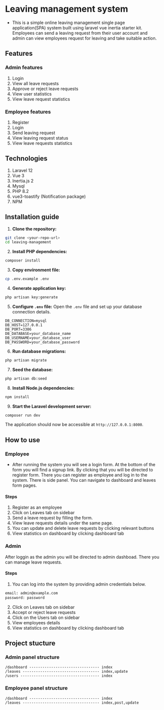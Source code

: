 # Leaving management system

- This is a simple online leaving management single page application(SPA) system built using laravel vue inertia starter kit. Employees can send a leaving request from their user account and admin can view employees request for leaving and take suitable action.

## Features

### Admin features
1. Login
2. View all leave requests
3. Approve or reject leave requests
4. View user statistics
5. View leave request statistics

### Employee features
1. Register
2. Login
3. Send leaving request
4. View leaving request status
6. View leave requests statistics

## Technologies
1. Laravel 12
2. Vue 3
3. Inertia.js 2
4. Mysql 
5. PHP 8.2
6. vue3-toastify (Notification package)
7. NPM

## Installation guide

1. **Clone the repository:**

```bash
git clone <your-repo-url>
cd leaving-management
```

2. **Install PHP dependencies:**
```bash
composer install
```

3. **Copy environment file:**
 ```bash
cp .env.example .env
```
4. **Generate application key:**
```bash
php artisan key:generate
```

5. **Configure `.env` file:**
    Open the `.env` file and set up your database connection details.

```env
DB_CONNECTION=mysql
DB_HOST=127.0.0.1
DB_PORT=3306
DB_DATABASE=your_database_name
DB_USERNAME=your_database_user
DB_PASSWORD=your_database_password
```

6.  **Run database migrations:**
```bash
php artisan migrate
```

7.  **Seed the database:**
```bash
php artisan db:seed
```

8.  **Install Node.js dependencies:**
```bash
npm install 
```

9. **Start the Laravel development server:**
```bash
composer run dev
```
The application should now be accessible at `http://127.0.0.1:8000`.


## How to use

### Employee
- After running the system you will see a login form. At the bottom of the form you will find a signup link. By clicking that you will be directed to register form. There you can register as employee and log in to the system. There is side panel. You can navigate to dashboard and leaves form pages.

#### Steps

1. Register as an employee
2. Click on Leaves tab on sidebar
3. Send a leave request by filling the form.
4. View leave requests details under the same page.
5. You can update and delete leave requests by clicking relevant buttons
5. View statistics on dashboard by clicking dashboard tab

### Admin 

After loggin as the admin you will be directed to admin dashboad. There you can manage leave requests.

#### Steps

1. You can log into the system by providing admin credentials below.

```bash
email: admin@example.com
password: password
```

2. Click on Leaves tab on sidebar
3. Accept or reject leave requests
4. Click on the Users tab on sidebar
5. View employees details
6. View statistics on dashboard by clicking dashboard tab


## Project stucture

### Admin panel structure

```
/dashboard -------------------------------- index
/leaves ----------------------------------- index,update 
/users ------------------------------------ index
```

### Employee panel structure

```
/dashboard -------------------------------- index
/leaves ----------------------------------- index,post,update
```





